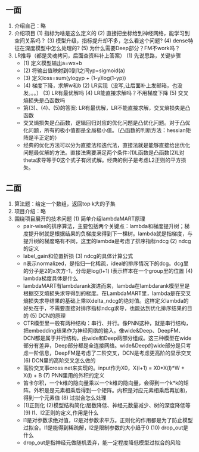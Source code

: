 ## 一面

1. 介绍自己：略
2. 介绍项目
    (1) 指标为啥是这么定义的
    (2) 直接把坐标给到神经网络，能学习到空间关系吗？
    (3) 模型升级，指标提升却不多，怎么看这个问题?
    (4) dense特征在深度模型中怎么处理的?
    (5) 为什么需要Deep部分？FM不work吗？
3. LR推导（都是灵魂拷问，后面查资料补上答案）
    (1) 先说思路，关键步骤
    - (1) 定义模型输出a=wx+b 
    - (2) 将输出值映射到0到1之间yp=sigmoid(a)
    - (3) 定义loss=sum(ylogyp + (1-y)log(1-yp))
    - (4) 梯度下降，求解w和b
    (2) LR实现（没写,让后面补上发邮箱，也没发。。。）
    (3) LR有最优解吗
    (4) LR能直接求解吗？不用梯度下降
    (5) 交叉熵损失是凸函数吗
    - 第(3)、(4)、(5)的答案: LR有最优解，LR不能直接求解，交叉熵损失是凸函数
    - 交叉熵损失是凸函数，逻辑回归对应的优化问题是凸优化问题。对于凸优化问题，所有的极小值都是全局极小值。（凸函数的判断方法：hessian矩阵是半正定的）
    - 经典的优化方法可以分为直接法和迭代法，直接法就是能够直接给出优化问题最优解的方法。直接法需要满足两个条件:(1)L函数是凸函数(2)L对theta求导等于0这个式子有闭式解。经典的例子是考虑L2正则的平方损失。

## 二面
1. 算法题：给定一个数组，返回top k大的子集
2. 项目介绍：略
3. 围绕项目展开的技术问题
    (1) 简单介绍lambdaMART原理
    - pair-wise的排序算法，主要包括两个关键点：lambda和梯度提升树；梯度提升树就是根据结果的负梯度来得到下一棵树。lambda就是指梯度，与提升树的梯度略有不同，这里的lambda是考虑了排序指标ndcg
    (2) ndcg的定义
    - label_gain和位置折损
    (3) ndcg的具体计算公式
    - n表示normalized，是指归一化稀疏，ideal的排序情况下的dcg。dcg里的分子是2的x次方-1，分母是log(l+1) l表示样本在一个group里的位置
    (4) lambda梯度具体是什么
    - lambdaMART有lambdarank演进而来，lambda在lambdarank模型里是根据交叉熵损失求导得到的梯度。在LambdaMART里，lambda是在交叉熵损失求导结果的基础上乘以delta_ndcg的绝对值。这样定义lambda的好处在于，不需要直接对排序指标ndcg求导，也能达到优化排序结果的目的
    (5) DCN的原理
    - CTR模型里一般有两种结构：串行、并行。像PNN这种，就是串行结构，把embedding结果作为神经网络的输入。像wide&Deep、DeepFM、DCN都是属于并行结构，由wide和Deep两部分组成。这三种模型在wide部分有差异，Deep部分都是全连接网络。wide&Deep的wide部分是只考虑一阶信息，DeepFM是考虑了二阶交叉，DCN是考虑更高阶的显示交叉
    (6) DCN里的高阶交叉怎么做的
    - 高阶交叉事cross net来实现的。input作为X0，X(l+1) = X0*X(l)*W + X(l) + B
    (7) PNN里用的外积的定义
    - 笛卡尔积，一个k维的隐向量乘以一个k维的隐向量，会得到一个k*k的矩阵。外积是是元素相乘后得到一个矩阵。内积是对应元素相乘后再加和，得到一个元素值
    (8) 过拟合怎么处理
    - (1)正则化 (2)模型结构简化:层数降低、神经元数量减少、树的深度降低等
    (9) l1、l2正则的定义,作用是什么
    - l1是对参数求绝对值，l2是对参数求平方。正则化的作用都是为了防止模型过拟合。l1是能得到稀疏解，l2是限制参数的大小趋于0
    (10) drop_out是什么
    - drop_out是指神经元做随机丢弃，能一定程度降低模型过拟合的风险

